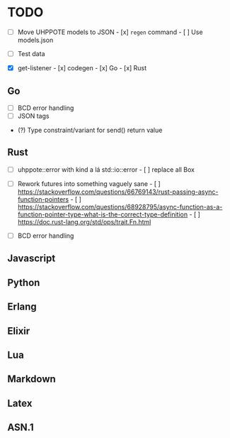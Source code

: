 # TODO

- [ ] Move UHPPOTE models to JSON
      - [x] `regen` command
      - [ ] Use models.json

- [ ] Test data

- [x] get-listener
      - [x] codegen
      - [x] Go
      - [x] Rust

## Go
- [ ] BCD error handling
- [ ] JSON tags
- (?) Type constraint/variant for send() return value

## Rust
- [ ] uhppote::error with kind a lá std::io::error
      - [ ] replace all Box<dyn Error>

- [ ] Rework futures into something vaguely sane
      - [ ] https://stackoverflow.com/questions/66769143/rust-passing-async-function-pointers
      - [ ] https://stackoverflow.com/questions/68928795/async-function-as-a-function-pointer-type-what-is-the-correct-type-definition
      - [ ] https://doc.rust-lang.org/std/ops/trait.Fn.html

- [ ] BCD error handling


## Javascript

## Python

## Erlang

## Elixir

## Lua

## Markdown

## Latex

## ASN.1

